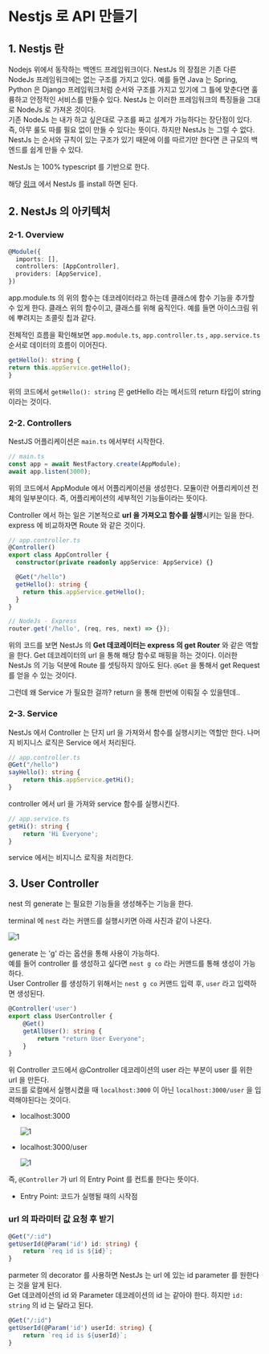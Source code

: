 # Nestjs 로 API 만들기
## 1. Nestjs 란
Nodejs 위에서 동작하는 백엔드 프레임워크이다. NestJs 의 장점은 기존 다른 NodeJs 프레임워크에는 없는 구조를 가지고 있다.
예를 들면 Java 는 Spring, Python 은 Django 프레임워크처럼 순서와 구조를 가지고 있기에 그 틀에 맞춘다면 훌륭하고 안정적인 서비스를 만들수 있다.
NestJs 는 이러한 프레임워크의 특징들을 그대로 NodeJs 로 가져온 것이다.    
기존 NodeJs 는 내가 하고 싶은대로 구조를 짜고 설계가 가능하다는 장단점이 있다. 즉, 아무 룰도 따를 필요 없이 만들 수 있다는 뜻이다.
하지만 NestJs 는 그럴 수 없다. NestJs 는 순서와 규칙이 있는 구조가 있기 때문에 이를 따르기만 한다면 큰 규모의 백엔드를 쉽게 만들 수 있다.    

NestJs 는 100% typescript 를 기반으로 한다. 

해당 [링크](https://docs.nestjs.com/) 에서 NestJs 를 install 하면 된다.

## 2. NestJs 의 아키텍처
### 2-1. Overview
```typescript
@Module({
  imports: [],
  controllers: [AppController],
  providers: [AppService],
})
```

app.module.ts 의 위의 함수는 데코레이터라고 하는데 클래스에 함수 기능을 추가할 수 있게 한다.
클래스 위의 함수이고, 클래스를 위해 움직인다. 예를 들면 아이스크림 위에 뿌려지는 초콜릿 칩과 같다.

전체적인 흐름을 확인해보면 ```app.module.ts```, ```app.controller.ts``` , ```app.service.ts``` 순서로 데이터의 흐름이 이어진다.

```typescript
getHello(): string {
return this.appService.getHello();
}
```

위의 코드에서 ```getHello(): string``` 은 getHello 라는 메서드의 return 타입이 string 이라는 것이다. 

### 2-2. Controllers
NestJS 어플리케이션은 ```main.ts``` 에서부터 시작한다. 

```typescript
// main.ts
const app = await NestFactory.create(AppModule);
await app.listen(3000);
```

위의 코드에서 AppModule 에서 어플리케이션을 생성한다. 모듈이란 어플리케이션 전체의 일부분이다.
즉, 어플리케이션의 세부적인 기능들이라는 뜻이다. 

Controller 에서 하는 일은 기본적으로 **url 을 가져오고 함수를 실행**시키는 일을 한다.
express 에 비교하자면 Route 와 같은 것이다. 

```typescript
// app.controller.ts
@Controller()
export class AppController {
  constructor(private readonly appService: AppService) {}

  @Get("/hello")
  getHello(): string {
    return this.appService.getHello();
  }
}
```

```javascript
// NodeJs - Express
router.get('/hello', (req, res, next) => {});
```

위의 코드를 보면 NestJs 의 **Get 데코레이터는 express 의 get Router** 와 같은 역할을 한다.
Get 데코레이터의 url 을 통해 해당 함수로 매핑을 하는 것이다.
이러한 NestJs 의 기능 덕분에 Route 를 셋팅하지 않아도 된다. ```@Get``` 을 통해서 get Request 를 얻을 수 있는 것이다. 

그런데 왜 Service 가 필요한 걸까? return 을 통해 한번에 이뤄질 수 있을텐데..

### 2-3. Service
NestJs 에서 Controller 는 단지 url 을 가져와서 함수를 실행시키는 역할만 한다. 나머지 비지니스 로직은 Service 에서 처리된다. 

```typescript
// app.controller.ts
@Get("/hello")
sayHello(): string {
    return this.appService.getHi();
}
```

controller 에서 url 을 가져와 service 함수를 실행시킨다.

```typescript
// app.service.ts
getHi(): string {
    return 'Hi Everyone';
}
```

service 에서는 비지니스 로직을 처리한다.

## 3. User Controller
nest 의 generate 는 필요한 기능들을 생성해주는 기능을 한다.

terminal 에 ```nest``` 라는 커맨드를 실행시키면 아래 사진과 같이 나온다.

![1](https://user-images.githubusercontent.com/63203480/138225845-6205723a-440e-487b-9ffa-6cce35967b86.PNG)

generate 는 'g' 라는 옵션을 통해 사용이 가능하다.      
예를 들어 controller 를 생성하고 싶다면 ```nest g co``` 라는 커맨드를 통해 생성이 가능하다.    
User Controller 를 생성하기 위해서는 ```nest g co``` 커맨드 입력 후, ```user``` 라고 입력하면 생성된다.

```typescript
@Controller('user')
export class UserController {
    @Get()
    getAllUser(): string {
        return "return User Everyone";
    }
}
```

위 Controller 코드에서 @Controller 데코레이션의 user 라는 부분이 user 를 위한 url 을 만든다.    
코드를 로컬에서 실행시켰을 때 ```localhost:3000``` 이 아닌 ```localhost:3000/user``` 을 입력해야된다는 것이다.

- localhost:3000    
  
  ![1](https://user-images.githubusercontent.com/63203480/138229972-dc69c826-2634-46f0-a792-805e8047c0bd.PNG)


- localhost:3000/user    
  
  ![1](https://user-images.githubusercontent.com/63203480/138229841-0094a4ea-e5e6-4e47-b399-baed2b2337e0.PNG)
  
즉, ```@Controller``` 가 url 의 Entry Point 를 컨트롤 한다는 뜻이다.
- Entry Point: 코드가 실행될 때의 시작점

### url 의 파라미터 값 요청 후 받기

```typescript
@Get("/:id")
getUserId(@Param('id') id: string) {
    return `req id is ${id}`;
}
```

parmeter 의 decorator 를 사용하면 NestJs 는 url 에 있는 id parameter 를 원한다는 것을 알게 된다.    
Get 데코레이션의 id 와 Parameter 데코레이션의 id 는 같아야 한다. 하지만 ```id: string``` 의 id 는 달라고 된다.

```typescript
@Get("/:id")
getUserId(@Param('id') userId: string) {
    return `req id is ${userId}`;
}
```
